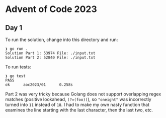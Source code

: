 # Advent of Code 2023
## Day 1

To run the solution, change into this directory and run:

```
❯ go run .
Solution Part 1: 53974 File: ./input.txt
Solution Part 2: 52840 File: ./input.txt
```

To run tests:

```
❯ go test
PASS
ok      aoc2023/01      0.258s
```

Part 2 was very tricky because Golang does not support overlapping regex matches (positive lookahead, `(?=(foo))`), so `"oneight"` was incorrectly turned into `11` instead of `18`. I had to make my own nasty function that examines the line starting with the last character, then the last two, etc.
